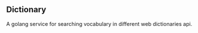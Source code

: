 Dictionary
----------

A golang service for searching vocabulary in different web dictionaries api.
